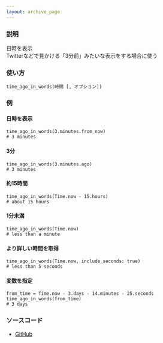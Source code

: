 ```yaml
---
layout: archive_page
---
```

### 説明
日時を表示  
Twitterなどで見かける「3分前」みたいな表示をする場合に使う

### 使い方
    time_ago_in_words(時間 [, オプション])

### 例
#### 日時を表示
    time_ago_in_words(3.minutes.from_now)
    # 3 minutes

#### 3分
    time_ago_in_words(3.minutes.ago)
    # 3 minutes

#### 約15時間
    time_ago_in_words(Time.now - 15.hours)
    # about 15 hours

#### 1分未満
    time_ago_in_words(Time.now)
    # less than a minute

#### より詳しい時間を取得
    time_ago_in_words(Time.now, include_seconds: true)
    # less than 5 seconds

#### 変数を指定
    from_time = Time.now - 3.days - 14.minutes - 25.seconds
    time_ago_in_words(from_time)
    # 3 days

### ソースコード
* [GitHub](https://github.com/rails/rails/blob/ac30e389ecfa0e26e3d44c1eda8488ddf63b3ecc/actionview/lib/action_view/helpers/date_helper.rb#L176)